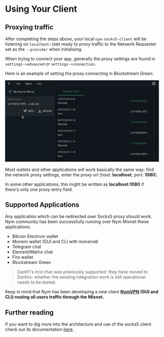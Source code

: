 # Using Your Client 

## Proxying traffic
After completing the steps above, your local `nym-socks5-client` will be listening on `localhost:1080` ready to proxy traffic to the Network Requester set as the `--provider` when initialising.

When trying to connect your app, generally the proxy settings are found in `settings->advanced` or `settings->connection`.

Here is an example of setting the proxy connecting in Blockstream Green:

![Blockstream Green settings](../../images/blockstream-green.gif)

Most wallets and other applications will work basically the same way: find the network proxy settings, enter the proxy url (host: **localhost**, port: **1080**).

In some other applications, this might be written as **localhost:1080** if there's only one proxy entry field.

## Supported Applications

Any application which can be redirected over Socks5 proxy should work. Nym community has been successfully running over Nym Mixnet these applications:

- Bitcoin Electrum wallet
- Monero wallet (GUI and CLI with monerod)
- Telegram chat
- Element/Matrix chat
- Firo wallet
- Blockstream Green

> DarkFi's ircd chat was previously supported: they have moved to DarkIrc: whether the existing integration work is still operational needs to be tested. 

Keep in mind that Nym has been developing a new client **[NymVPN](https://nymvpn.com) (GUI and CLI) routing all users traffic through the Mixnet.**

## Further reading

If you want to dig more into the architecture and use of the socks5 client check out its documentation [here](https://nymtech.net/docs/clients/socks5-client.html).
